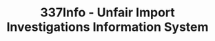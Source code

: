 ---
bigquery: https://console.cloud.google.com/bigquery?p=patents-public-data&d=usitc_investigations&page=dataset&project=sheets-management-319211
citation: US International Trade Commission 337Info Unfair Import Investigations Information
  System
contributors: US International Trade Comission
cost: None
description: US International Trade Commission 337Info Unfair Import Investigations
  Information System contains data on investigations done under Section 337. Section
  337 declares the infringement of certain statutory intellectual property rights
  and other forms of unfair competition in import trade to be unlawful practices.
  Most Section 337 investigations involve allegations of patent or registered trademark
  infringement.
documentation: FAQ and tutorial available on the site
last_edit: 04/06/2022, 11:00:02
location: https://pubapps2.usitc.gov/337external/
maintained_by: US International Trade Comission
schema_fields:
- invUnfairAct
- htsNumbers
- currentActiveALJ
- teoIdIssueDate
- issueDateOtherNonFinal
- teoProceedingInvolved
- investigationTermDate
- investigationType
- ouiiAttorney
- startDateMarkmanHearing
- internalRemand
- finalDetNoViolation
- title
- finalDetViolation
- endDateMarkmanHearing
- investigationNo
- aljAssigned
- actualStartDateEvidHear
- dateOfPublicationFrNotice
- copyrightNumbers
- dateCreated
- complainant
- scheduledEndDateEvidHear
- dateComplaintFiled
- lastUpdated
- markmanHearing
- respondent
- teoReliefGranted
- cafcAppeals
- id
- actualEndDateEvidHear
- ouiiParticipation
- finalIdOnViolationIssue
- trademarkNumbers
- patentNumber
- targetDate
- teoIdDueDate
- currentStatus
- docketNo
- patentNumbers
- gcAttorney
- publication_number
- finalIdOnViolationDue
- scheduledStartDateEvidHear
shortname: unfair_import_investigations
tags:
- import
- legal
- trade
timeframe: 2008-2021 (prior to 2008 downloadable as a JSON file)
title: 337Info - Unfair Import Investigations Information System
uuid: 2721f5ec-e599-4890-9265-9706719fc71e
---